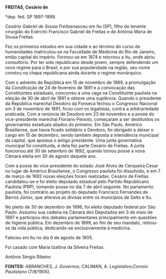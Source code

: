 **FREITAS, Cesário de**

\*dep. fed. SP 1897-1899.

*Cesário Gabriel de Sousa Freitas*nasceu em Itu (SP), filho do tenente
cirurgião do Exército Francisco Gabriel de Freitas e de Antônia Maria de
Sousa Freitas.

Fez os primeiros estudos em sua cidade e ao término do curso de
humanidades matriculou-se na Faculdade de Medicina do Rio de Janeiro,
então capital do Império. Formou-se em 1874 e retornou a Itu, onde abriu
consultório. Por ter sido republicano desde jovem, sempre defendendo um
novo regime para o Brasil, e por sua popularidade na região, seu nome
constou na chapa republicana ainda durante o regime monárquico.

Com o advento da República em 15 de novembro de 1889, a promulgação da
Constituição de 24 de fevereiro de 1891 e a convocação das Constituintes
estaduais, concorreu a uma vaga na Constituinte paulista na eleição de
30 de abril de 1891 e obteve uma suplência. Quando o presidente da
República marechal Deodoro da Fonseca fechou o Congresso Nacional em 3
de novembro de 1891, ficou com os legalistas, contra a arbitrariedade
praticada. Com a renúncia de Deodoro em 23 de novembro e a posse do
vice-presidente marechal Floriano Peixoto, começaram a ser destituídos
os governantes estaduais aliados do primeiro. Em São Paulo, Américo
Brasiliense, que havia ficado solidário a Deodoro, foi obrigado a deixar
o cargo em 15 de dezembro, sendo também deposta a intendência municipal
da capital, que apoiava o antigo presidente. Uma junta governativa
municipal foi constituída, e dela fez parte Cesário de Freitas. A junta
funcionou até 30 de setembro de 1892, quando tomou posse a nova Câmara
eleita em 30 de agosto daquele ano.

Com a posse do vice-presidente do estado José Alves de Cerqueira Cesar
no lugar de Américo Brasiliense, o Congresso paulista foi dissolvido, e
em 7 de março de 1892 novas eleições foram realizadas. Cesário de
Freitas candidatou-se e foi eleito deputado estadual pelo Partido
Republicano Paulista (PRP), tomando posse no dia 7 de abril seguinte. No
parlamento paulista, foi contrário ao projeto do deputado Francisco
Fernandes de Barros Júnior, que alterava as divisas entre os municípios
de Salto e Itu.

No pleito de 30 de dezembro de 1896, foi eleito deputado federal por São
Paulo. Assumiu sua cadeira na Câmara dos Deputados em 3 de maio de 1897
e participou dos debates parlamentares principalmente em questões de
higiene pública. Em dezembro de 1899, ao fim de seu mandato, retirou-se
da vida pública, dedicando-se exclusivamente à medicina.

Faleceu em Itu no dia 6 de agosto de 1905.

Foi casado com Maria Izaltina da Silveira Freitas.

Antônio Sérgio Ribeiro

**FONTES:** ABRANCHES, J. *Governos*; CALIMAN, A. *Legislativo*;*Correio
Paulistano* (7/8/1905).
